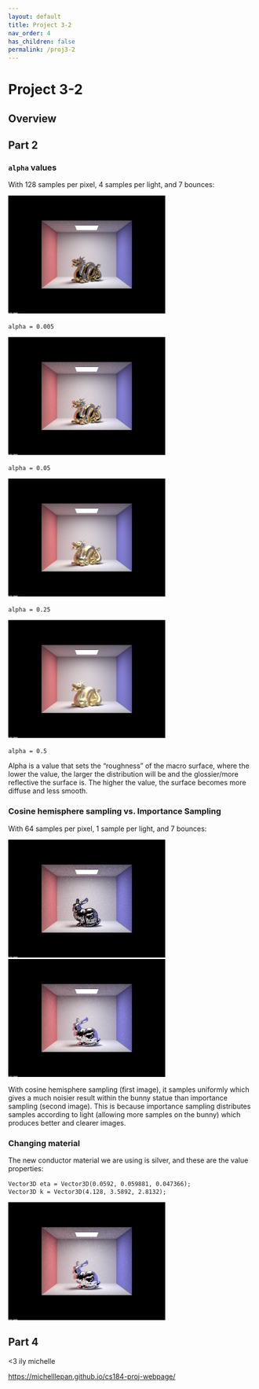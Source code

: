 ```yaml
---
layout: default
title: Project 3-2
nav_order: 4
has_children: false
permalink: /proj3-2
---
```


# Project 3-2

## Overview


## Part 2

### `alpha` values

With 128 samples per pixel, 4 samples per light, and 7 bounces:

<img src="proj3_2_assets/dragon_alpha_005.png" width=320>

`alpha = 0.005`

<img src="proj3_2_assets/dragon_alpha_05.png" width=320>

`alpha = 0.05`

<img src="proj3_2_assets/dragon_alpha_25.png" width=320>

`alpha = 0.25`

<img src="proj3_2_assets/dragon_alpha_5.png" width=320>

`alpha = 0.5`

Alpha is a value that sets the “roughness” of the macro surface, where the lower the value, the larger the distribution will be and the glossier/more reflective the surface is. The higher the value, the surface becomes more diffuse and less smooth.

### Cosine hemisphere sampling vs. Importance Sampling

With 64 samples per pixel, 1 sample per light, and 7 bounces:

<img src="proj3_2_assets/cosine_bunny.png" width=320>
<img src="proj3_2_assets/importance_bunny.png" width=320>

With cosine hemisphere sampling (first image), it samples uniformly which gives a much noisier result within the bunny statue than importance sampling (second image). This is because importance sampling distributes samples according to light (allowing more samples on the bunny) which produces better and clearer images.


### Changing material

The new conductor material we are using is silver, and these are the value properties: 

```
Vector3D eta = Vector3D(0.0592, 0.059881, 0.047366);
Vector3D k = Vector3D(4.128, 3.5892, 2.8132);
```

<img src="proj3_2_assets/silver_bunny.png" width=320>

## Part 4

<3 ily michelle

https://michelllepan.github.io/cs184-proj-webpage/